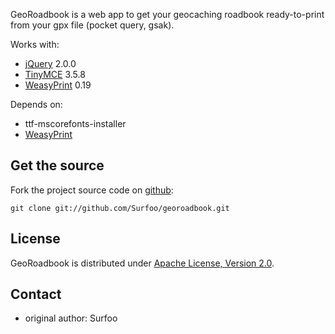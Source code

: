 GeoRoadbook is a web app to get your geocaching roadbook ready-to-print from your gpx file (pocket query, gsak).

Works with:
* [jQuery](http://jquery.com/) 2.0.0
* [TinyMCE](http://www.tinymce.com/) 3.5.8
* [WeasyPrint](http://www.weasyprint.org/) 0.19

Depends on:
* ttf-mscorefonts-installer
* [WeasyPrint](http://www.weasyprint.org/)

Get the source
--------------

Fork the project source code on [github](https://github.com/Surfoo/georoadbook/):

    git clone git://github.com/Surfoo/georoadbook.git

License
-------

GeoRoadbook is distributed under [Apache License, Version 2.0](http://www.apache.org/licenses/LICENSE-2.0).

Contact
-------

- original author: Surfoo
